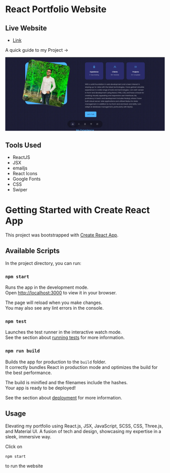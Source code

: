 # React Portfolio Website

## Live Website

- [Link](https://harsh-react-portfolio-website.vercel.app/)

A quick guide to my Project ->

<img src = "./public/image.webp">

## Tools Used

- ReactJS
- JSX
- emailjs
- React Icons
- Google Fonts
- CSS
- Swiper

# Getting Started with Create React App

This project was bootstrapped with [Create React App](https://github.com/facebook/create-react-app).

## Available Scripts

In the project directory, you can run:

### `npm start`

Runs the app in the development mode.\
Open [http://localhost:3000](http://localhost:3000) to view it in your browser.

The page will reload when you make changes.\
You may also see any lint errors in the console.

### `npm test`

Launches the test runner in the interactive watch mode.\
See the section about [running tests](https://facebook.github.io/create-react-app/docs/running-tests) for more information.

### `npm run build`

Builds the app for production to the `build` folder.\
It correctly bundles React in production mode and optimizes the build for the best performance.

The build is minified and the filenames include the hashes.\
Your app is ready to be deployed!

See the section about [deployment](https://facebook.github.io/create-react-app/docs/deployment) for more information.

## Usage

Elevating my portfolio using React.js, JSX, JavaScript, SCSS, CSS, Three.js, and Material UI. A fusion of tech and design, showcasing my expertise in a sleek, immersive way.

Click on

```js
npm start
``` 
to run the website
